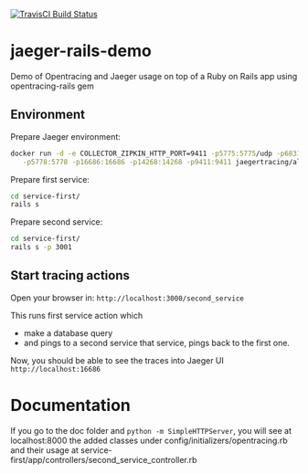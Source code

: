 [![TravisCI Build Status](https://travis-ci.org/nicosmaris/jaeger-rails-demo.svg?branch=master)](https://travis-ci.org/nicosmaris/jaeger-rails-demo)

# jaeger-rails-demo
Demo of Opentracing and Jaeger usage on top of a Ruby on Rails app using opentracing-rails gem

## Environment

Prepare Jaeger environment:

```bash
docker run -d -e COLLECTOR_ZIPKIN_HTTP_PORT=9411 -p5775:5775/udp -p6831:6831/udp -p6832:6832/udp \
   -p5778:5778 -p16686:16686 -p14268:14268 -p9411:9411 jaegertracing/all-in-one:latest
```

Prepare first service:

```bash
cd service-first/
rails s
```

Prepare second service:

```bash
cd service-first/
rails s -p 3001
```

## Start tracing actions

Open your browser in:
`http://localhost:3000/second_service`

This runs first service action which
 - make a database query
 - and pings to a second service
that service, pings back to the first one.

Now, you should be able to see the traces into Jaeger UI `http://localhost:16686`

# Documentation

If you go to the doc folder and `python -m SimpleHTTPServer`, you will see at localhost:8000 the added classes under config/initializers/opentracing.rb and their usage at service-first/app/controllers/second_service_controller.rb

